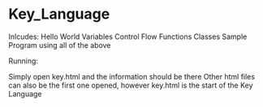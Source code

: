 # Key_Language


Inlcudes:
    Hello World
    Variables
    Control Flow
    Functions
    Classes
    Sample Program using all of the above





Running:

Simply open key.html and the information should be there
Other html files can also be the first one opened, however key.html is the start of the Key Language

